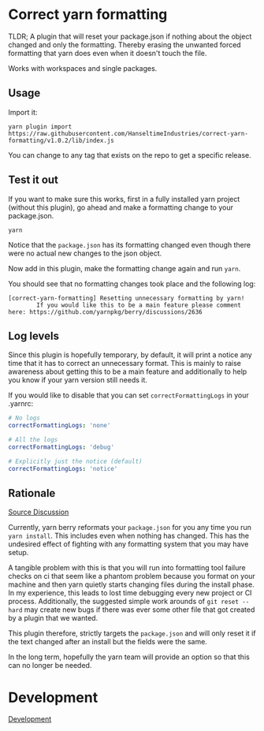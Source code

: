# Correct yarn formatting

TLDR; A plugin that will reset your package.json if nothing about the object changed and only the formatting. Thereby erasing
the unwanted forced formatting that yarn does even when it doesn't touch the file.

Works with workspaces and single packages.

## Usage

Import it:

```shell
yarn plugin import https://raw.githubusercontent.com/HanseltimeIndustries/correct-yarn-formatting/v1.0.2/lib/index.js
```

You can change to any tag that exists on the repo to get a specific release.

## Test it out

If you want to make sure this works, first in a fully installed yarn project (without this plugin), go ahead and make a formatting change to your package.json.

`yarn`

Notice that the `package.json` has its formatting changed even though there were no actual new changes to the json object.

Now add in this plugin, make the formatting change again and run `yarn`.

You should see that no formatting changes took place and the following log:

```shell
[correct-yarn-formatting] Resetting unnecessary formatting by yarn!
        If you would like this to be a main feature please comment here: https://github.com/yarnpkg/berry/discussions/2636
```

## Log levels

Since this plugin is hopefully temporary, by default, it will print a notice any time that it has to correct an unnecessary format.
This is mainly to raise awareness about getting this to be a main feature and additionally to help you know if your yarn version still needs it.

If you would like to disable that you can set `correctFormattingLogs` in your .yarnrc:

```yaml
# No logs
correctFormattingLogs: 'none'

# All the logs
correctFormattingLogs: 'debug'

# Explicitly just the notice (default)
correctFormattingLogs: 'notice'
```

## Rationale

[Source Discussion](https://github.com/yarnpkg/berry/discussions/2636)

Currently, yarn berry reformats your `package.json` for you any time you run `yarn install`.  This includes
even when nothing has changed.  This has the undesired effect of fighting with any formatting system that you may have setup.

A tangible problem with this is that you will run into formatting tool failure checks on ci that seem like a phantom problem because
you format on your machine and then yarn quietly starts changing files during the install phase.  In my experience, this leads to lost time
debugging every new project or CI process.  Additionally, the suggested simple work arounds of `git reset --hard` may create new bugs if there
was ever some other file that got created by a plugin that we wanted.

This plugin therefore, strictly targets the `package.json` and will only reset it if the text changed after an install but the fields were the
same.

In the long term, hopefully the yarn team will provide an option so that this can no longer be needed.

# Development

[Development](./DEVELOPMENT.md)
